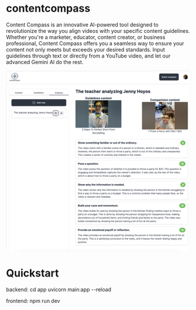 # contentcompass

Content Compass is an innovative Al-powered tool designed to revolutionize the way you align videos with your specific content guidelines. Whether you're a marketer, educator, content creator, or business professional, Content Compass offers you a seamless way to ensure your content not only meets but exceeds your desired standards. Input guidelines through text or directly from a YouTube video, and let our advanced Gemini Al do the rest.

<img src="imgs/demo.png" alt="drawing" width="600"/>

# Quickstart
backend:
cd app
uvicorn main:app --reload

frontend:
npm run dev
